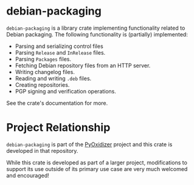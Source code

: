 # debian-packaging

`debian-packaging` is a library crate implementing functionality related
to Debian packaging. The following functionality is (partially)
implemented:

* Parsing and serializing control files
* Parsing `Release` and `InRelease` files.
* Parsing `Packages` files.
* Fetching Debian repository files from an HTTP server.
* Writing changelog files.
* Reading and writing `.deb` files.
* Creating repositories.
* PGP signing and verification operations.

See the crate's documentation for more.

# Project Relationship

`debian-packaging` is part of the
[PyOxidizer](https://github.com/indygreg/PyOxidizer.git) project and
this crate is developed in that repository.

While this crate is developed as part of a larger project, modifications
to support its use outside of its primary use case are very much welcomed
and encouraged!
